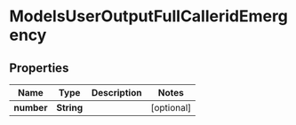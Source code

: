 

# ModelsUserOutputFullCalleridEmergency

## Properties

Name | Type | Description | Notes
------------ | ------------- | ------------- | -------------
**number** | **String** |  |  [optional]




